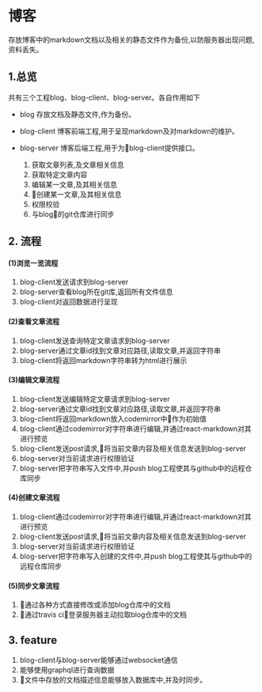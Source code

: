 # 博客

存放博客中的markdown文档以及相关的静态文件作为备份,以防服务器出现问题,资料丢失。

## 1.总览

共有三个工程blog、blog-client、blog-server。各自作用如下

- blog
存放文档及静态文件,作为备份。
- blog-client 
博客前端工程,用于呈现markdown及对markdown的维护。
- blog-server
博客后端工程,用于为blog-client提供接口。

    1. 获取文章列表,及文章相关信息
    2. 获取特定文章内容
    3. 编辑某一文章,及其相关信息
    4. 创建某一文章,及其相关信息
    5. 权限校验
    6. 与blog的git仓库进行同步

## 2. 流程

#### (1)浏览一览流程

1. blog-client发送请求到blog-server
2. blog-server查看blog所在git库,返回所有文件信息
3. blog-client对返回数据进行呈现

#### (2)查看文章流程

1. blog-client发送查询特定文章请求到blog-server
2. blog-server通过文章id找到文章对应路径,读取文章,并返回字符串
3. blog-client将返回markdown字符串转为html进行展示

#### (3)编辑文章流程

1. blog-client发送编辑特定文章请求到blog-server
2. blog-server通过文章id找到文章对应路径,读取文章,并返回字符串
3. blog-client将返回markdown放入codemirror中作为初始值
4. blog-client通过codemirror对字符串进行编辑,并通过react-markdown对其进行预览
5. blog-client发送post请求,将当前文章内容及相关信息发送到blog-server
6. blog-server对当前请求进行权限验证
7. blog-server把字符串写入文件中,并push blog工程使其与github中的远程仓库同步

#### (4)创建文章流程

1. blog-client通过codemirror对字符串进行编辑,并通过react-markdown对其进行预览
2. blog-client发送post请求,将当前文章内容及相关信息发送到blog-server
3. blog-server对当前请求进行权限验证
4. blog-server把字符串写入创建的文件中,并push blog工程使其与github中的远程仓库同步

#### (5)同步文章流程

1. 通过各种方式直接修改或添加blog仓库中的文档
2. 通过travis ci登录服务器主动拉取blog仓库中的文档

## 3. feature

1. blog-client与blog-server能够通过websocket通信
2. 能够使用graphql进行查询数据
3. 文件中存放的文档描述信息能够放入数据库中,并及时同步。